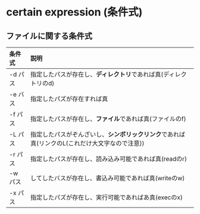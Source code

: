 # certain expression (条件式)

## ファイルに関する条件式

| 条件式 | 説明 |
|:----|:-----|
| -d パス | 指定したパスが存在し、**ディレクトリ**であれば真(ディレクトリのd) |
| -e バス | 指定したパズが存在すれば真 |
| -f パス | 指定したパスが存在し、**ファイル**であれば真(ファイルのf) |
| -L パス | 指定したパスがぞんざいし、**シンボリックリンク**であれば真(リンクのL(これだけ大文字なので注意)) |
| -r パス | 指定したパスが存在し、読み込み可能であれば真(readのr) |
| -w パス | してしたバスが存在し、書込み可能であれば真(writeのw) |
| -x パス | 指定したパズが存在し、実行可能であればあ真(execのx) |
